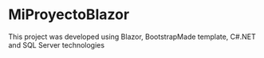 # MiProyectoBlazor
This project was developed using Blazor, BootstrapMade template, C#.NET and SQL Server technologies
